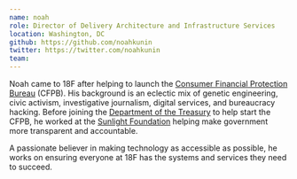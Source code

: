 ```yaml
---
name: noah
role: Director of Delivery Architecture and Infrastructure Services
location: Washington, DC
github: https://github.com/noahkunin
twitter: https://twitter.com/noahkunin
team:
---
```


Noah came to 18F after helping to launch the [Consumer Financial Protection Bureau](http://consumerfinance.gov) (CFPB). His background is an eclectic mix of genetic engineering, civic activism, investigative journalism, digital services, and bureaucracy hacking. Before joining the [Department of the Treasury](http://www.treasury.gov) to help start the CFPB, he worked at the [Sunlight Foundation](http://sunlightfoundation.com/) helping make government more transparent and accountable. 

A passionate believer in making technology as accessible as possible, he works on ensuring everyone at 18F has the systems and services they need to succeed.
